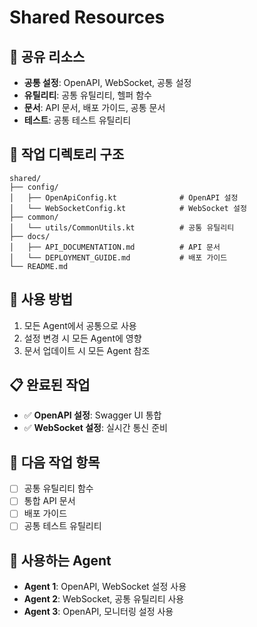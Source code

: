 # Shared Resources

## 🎯 공유 리소스
- **공통 설정**: OpenAPI, WebSocket, 공통 설정
- **유틸리티**: 공통 유틸리티, 헬퍼 함수
- **문서**: API 문서, 배포 가이드, 공통 문서
- **테스트**: 공통 테스트 유틸리티

## 📁 작업 디렉토리 구조
```
shared/
├── config/
│   ├── OpenApiConfig.kt              # OpenAPI 설정
│   └── WebSocketConfig.kt            # WebSocket 설정
├── common/
│   └── utils/CommonUtils.kt          # 공통 유틸리티
├── docs/
│   ├── API_DOCUMENTATION.md          # API 문서
│   └── DEPLOYMENT_GUIDE.md           # 배포 가이드
└── README.md
```

## 🚀 사용 방법
1. 모든 Agent에서 공통으로 사용
2. 설정 변경 시 모든 Agent에 영향
3. 문서 업데이트 시 모든 Agent 참조

## 📋 완료된 작업
- ✅ **OpenAPI 설정**: Swagger UI 통합
- ✅ **WebSocket 설정**: 실시간 통신 준비

## 🔄 다음 작업 항목
- [ ] 공통 유틸리티 함수
- [ ] 통합 API 문서
- [ ] 배포 가이드
- [ ] 공통 테스트 유틸리티

## 🔗 사용하는 Agent
- **Agent 1**: OpenAPI, WebSocket 설정 사용
- **Agent 2**: WebSocket, 공통 유틸리티 사용
- **Agent 3**: OpenAPI, 모니터링 설정 사용